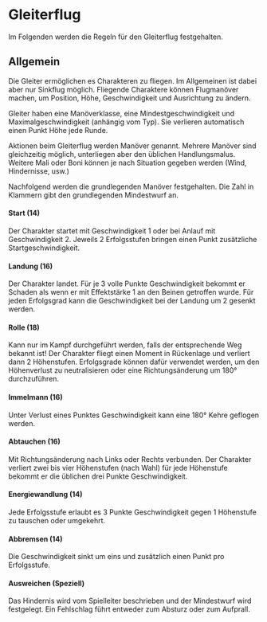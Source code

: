 # Gleiterflug

Im Folgenden werden die Regeln für den Gleiterflug festgehalten.

## Allgemein

Die Gleiter ermöglichen es Charakteren zu fliegen. Im Allgemeinen ist dabei aber nur Sinkflug möglich. Fliegende
Charaktere können Flugmanöver machen, um Position, Höhe, Geschwindigkeit und Ausrichtung zu ändern. 

Gleiter haben eine Manöverklasse, eine Mindestgeschwindigkeit und Maximalgeschwindigkeit (anhängig vom Typ).
Sie verlieren automatisch einen Punkt Höhe jede Runde.

Aktionen beim Gleiterflug werden Manöver genannt. Mehrere Manöver sind gleichzeitig möglich, unterliegen aber den
üblichen Handlungsmalus. Weitere Mali oder Boni können je nach Situation gegeben werden (Wind, Hindernisse, usw.)

Nachfolgend werden die grundlegenden Manöver festgehalten. Die Zahl in Klammern gibt den grundlegenden Mindestwurf an.

#### Start (14)

Der Charakter startet mit Geschwindigkeit 1 oder bei Anlauf mit Geschwindigkeit 2. Jeweils 2 Erfolgsstufen bringen
einen Punkt zusätzliche Startgeschwindigkeit.

#### Landung (16)

Der Charakter landet. Für je 3 volle Punkte Geschwindigkeit bekommt er Schaden als wenn er mit Effektstärke 1 an den
Beinen getroffen wurde. Für jeden Erfolgsgrad kann die Geschwindigkeit bei der Landung um 2 gesenkt werden.

#### Rolle (18)

Kann nur im Kampf durchgeführt werden, falls der entsprechende Weg bekannt ist! Der Charakter fliegt einen Moment in
Rückenlage und verliert dann 2 Höhenstufen. Erfolgsgrade können dafür verwendet werden, um den Höhenverlust zu
neutralisieren oder eine Richtungsänderung um 180° durchzuführen.

#### Immelmann (16)

Unter Verlust eines Punktes Geschwindigkeit kann eine 180° Kehre geflogen werden.

#### Abtauchen (16)

Mit Richtungsänderung nach Links oder Rechts verbunden. Der Charakter verliert zwei bis vier Höhenstufen (nach Wahl)
für jede Höhenstufe bekommt er die üblichen drei Punkte Geschwindigkeit.

#### Energiewandlung (14)

Jede Erfolgsstufe erlaubt es 3 Punkte Geschwindigkeit gegen 1 Höhenstufe zu tauschen oder umgekehrt.

#### Abbremsen (14)

Die Geschwindigkeit sinkt um eins und zusätzlich einen Punkt pro Erfolgsstufe.

#### Ausweichen (Speziell)

Das Hindernis wird vom Spielleiter beschrieben und der Mindestwurf wird festgelegt. Ein Fehlschlag führt entweder zum
Absturz oder zum Aufprall.
